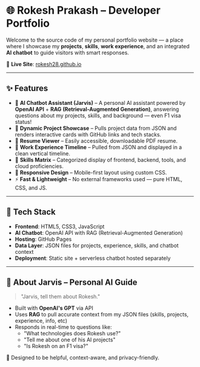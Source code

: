 # 🌐 Rokesh Prakash – Developer Portfolio

Welcome to the source code of my personal portfolio website — a place where I showcase my **projects**, **skills**, **work experience**, and an integrated **AI chatbot** to guide visitors with smart responses.

🔗 **Live Site**: [rokesh28.github.io](https://rokesh28.github.io/)

---

## ✨ Features

- 🤖 **AI Chatbot Assistant (Jarvis)** – A personal AI assistant powered by **OpenAI API** + **RAG (Retrieval-Augmented Generation)**, answering questions about my projects, skills, and background — even F1 visa status!
- 📂 **Dynamic Project Showcase** – Pulls project data from JSON and renders interactive cards with GitHub links and tech stacks.
- 📜 **Resume Viewer** – Easily accessible, downloadable PDF resume.
- 💼 **Work Experience Timeline** – Pulled from JSON and displayed in a clean vertical timeline.
- 🧠 **Skills Matrix** – Categorized display of frontend, backend, tools, and cloud proficiencies.
- 📱 **Responsive Design** – Mobile-first layout using custom CSS.
- ⚡ **Fast & Lightweight** – No external frameworks used — pure HTML, CSS, and JS.

---

## 🧰 Tech Stack

- **Frontend**: HTML5, CSS3, JavaScript
- **AI Chatbot**: OpenAI API with RAG (Retrieval-Augmented Generation)
- **Hosting**: GitHub Pages
- **Data Layer**: JSON files for projects, experience, skills, and chatbot context
- **Deployment**: Static site + serverless chatbot hosted separately

---

## 🧠 About Jarvis – Personal AI Guide

> "Jarvis, tell them about Rokesh."

- Built with **OpenAI's GPT** via API
- Uses **RAG** to pull accurate context from my JSON files (skills, projects, experience, info, etc)
- Responds in real-time to questions like:
  - "What technologies does Rokesh use?"
  - "Tell me about one of his AI projects"
  - "Is Rokesh on an F1 visa?"

🎯 Designed to be helpful, context-aware, and privacy-friendly.


